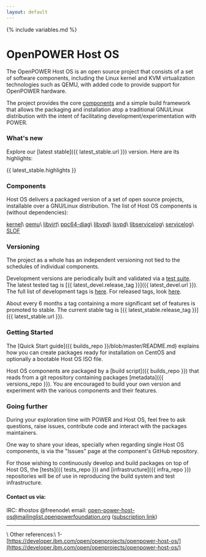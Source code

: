 ```yaml
---
layout: default
---
```

{% include variables.md %}

# OpenPOWER Host OS

The OpenPOWER Host OS is an open source project that consists of a set
of software components, including the Linux kernel and KVM
virtualization technologies such as QEMU, with added code to provide
support for OpenPOWER hardware.

The project provides the core [components](#components) and a simple
build framework that allows the packaging and installation atop a
traditional GNU/Linux distribution with the intent of facilitating
development/experimentation with POWER.


### What's new

Explore our [latest stable]({{ latest_stable.url }}) version. Here are its highlights:

{{ latest_stable.highlights }}


### Components

Host OS delivers a packaged version of a set of open source projects,
installable over a GNU/Linux distribution. The list of Host OS
components is (without dependencies):

[kernel](https://github.com/open-power-host-os/linux.git)\\
[qemu](https://github.com/open-power-host-os/qemu.git)\\
[libvirt](https://github.com/open-power-host-os/libvirt.git)\\
[ppc64-diag](https://github.com/open-power-host-os/ppc64-diag.git)\\
[libvpd](https://github.com/open-power-host-os/libvpd.git)\\
[lsvpd](https://github.com/open-power-host-os/lsvpd.git)\\
[libservicelog](https://github.com/open-power-host-os/libservicelog.git)\\
[servicelog](https://github.com/open-power-host-os/servicelog.git)\\
[SLOF ](https://github.com/open-power-host-os/slof.git)


### Versioning

The project as a whole has an independent versioning not tied to the
schedules of individual components.

Development versions are periodically built and validated via a [test
suite](https://github.com/open-power-host-os/tests). The latest tested
tag is [{{ latest_devel.release_tag }}]({{ latest_devel.url }}). The full
list of development tags is [here](/tags/devel). For released tags, look
[here](/tags/release).

About every 6 months a tag containing a more significant set of
features is promoted to stable. The current stable tag is [{{
latest_stable.release_tag }}]({{ latest_stable.url }}).


### Getting Started

The [Quick Start guide]({{ builds_repo }}/blob/master/README.md) explains how you
can create packages ready for installation on CentOS and optionally a
bootable Host OS ISO file.

Host OS components are packaged by a [build script]({{ builds_repo }})
that reads from a git repository containing packages [metadata]({{
versions_repo }}). You are encouraged to build your own version and
experiment with the various components and their features.


### Going further

During your exploration time with POWER and Host OS, feel free to ask
questions, raise issues, contribute code and interact with the
packages maintainers.

One way to share your ideas, specially when regarding single Host OS
components, is via the "Issues" page at the component's GitHub
repository.

For those wishing to continuously develop and build packages on top of
Host OS, the [tests]({{ tests_repo }}) and [infrastructure]({{
infra_repo }}) repositories will be of use in reproducing the build
system and test infrastructure.


#### Contact us via:

IRC: #hostos @freenode\\
email:
[open-power-host-os@mailinglist.openpowerfoundation.org](mailto:open-power-host-os@mailinglist.openpowerfoundation.org)
([subscription link](http://lists.mailinglist.openpowerfoundation.org/mailman/listinfo/open-power-host-os))

---
\\
Other references:\\
1- [https://developer.ibm.com/open/openprojects/openpower-host-os/](https://developer.ibm.com/open/openprojects/openpower-host-os/)
